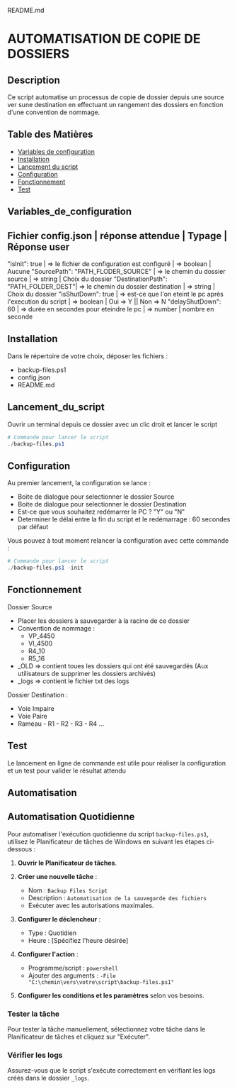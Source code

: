 README.md
# AUTOMATISATION DE COPIE DE DOSSIERS

## Description

Ce script automatise un processus de copie de dossier depuis une source ver sune destination en effectuant un rangement des dossiers en fonction d'une convention de nommage.

## Table des Matières

- [Variables de configuration](#Variables_de_configuration)
- [Installation](#Installation)
- [Lancement du script](#Lancement_du_script)
- [Configuration](#Configuration)
- [Fonctionnement](#Fonctionnement)
- [Test](#Test)


## Variables_de_configuration

  Fichier config.json                   |                 réponse attendue                              |   Typage      |   Réponse user                                   
  -------------------------------------------------------------------------------------------------------------------------------------------------------------
  "isInit":  true                       |   => le fichier de configuration est configuré                |  => boolean   |   Aucune
  "SourcePath":  "PATH_FLODER_SOURCE"   |   => le chemin du dossier source                              |  => string    |   Choix du dossier
  "DestinationPath":  "PATH_FOLDER_DEST"|   => le chemin du dossier destination                         |  => string    |   Choix du dossier
  "isShutDown":  true                   |   => est-ce que l'on eteint le pc après l'execution du script |  => boolean   |   Oui => Y || Non => N
  "delayShutDown":  60                  |   => durée en secondes pour eteindre le pc                    |  => number    |   nombre en seconde

## Installation

Dans le répertoire de votre choix, déposer les fichiers :

- backup-files.ps1
- config.json
- README.md

## Lancement_du_script

Ouvrir un terminal depuis ce dossier avec un clic droit et lancer le script

```powerShell
# Commande pour lancer le script
./backup-files.ps1
```

## Configuration

Au premier lancement, la configuration se lance :

- Boite de dialogue pour selectionner le dossier Source
- Boite de dialogue pour selectionner le dossier Destination
- Est-ce que vous souhaitez redémarrer le PC ? "Y" ou "N"
- Determiner le délai entre la fin du script et le redémarrage : 60 secondes par défaut

Vous pouvez à tout moment relancer la configuration avec cette commande :

```powerShell
# Commande pour lancer le script
./backup-files.ps1 -init
```

## Fonctionnement

Dossier Source

- Placer les dossiers à sauvegarder à la racine de ce dossier
- Convention de nommage :
  - VP_4450
  - VI_4500
  - R4_10
  - R5_16
- _OLD => contient toues les dossiers qui ont été sauvegardés (Aux utilisateurs de supprimer les dossiers archivés)
- _logs => contient le fichier txt des logs

Dossier Destination :

- Voie Impaire
- Voie Paire
- Rameau
      - R1
      - R2
      - R3
      - R4
      ...

## Test

Le lancement en ligne de commande est utile pour réaliser la configuration et un test pour valider le résultat attendu

## Automatisation 

## Automatisation Quotidienne

Pour automatiser l'exécution quotidienne du script `backup-files.ps1`, utilisez le Planificateur de tâches de Windows en suivant les étapes ci-dessous :

1. **Ouvrir le Planificateur de tâches**.
2. **Créer une nouvelle tâche** :
   - Nom : `Backup Files Script`
   - Description : `Automatisation de la sauvegarde des fichiers`
   - Exécuter avec les autorisations maximales.

3. **Configurer le déclencheur** :
   - Type : Quotidien
   - Heure : [Spécifiez l'heure désirée]

4. **Configurer l'action** :
   - Programme/script : `powershell`
   - Ajouter des arguments : `-File "C:\chemin\vers\votre\script\backup-files.ps1"`

5. **Configurer les conditions et les paramètres** selon vos besoins.

### Tester la tâche

Pour tester la tâche manuellement, sélectionnez votre tâche dans le Planificateur de tâches et cliquez sur "Exécuter".

### Vérifier les logs

Assurez-vous que le script s'exécute correctement en vérifiant les logs créés dans le dossier `_logs`.

